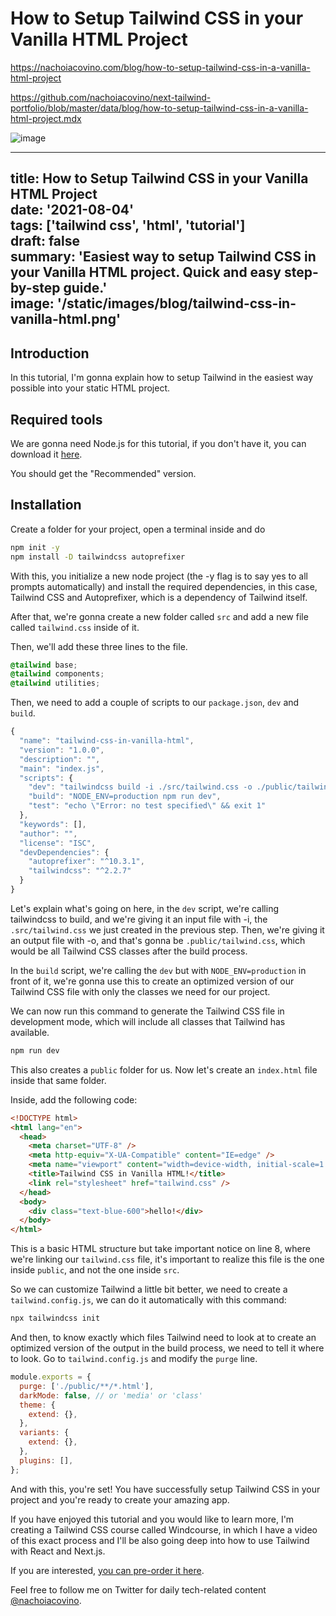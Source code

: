 # How to Setup Tailwind CSS in your Vanilla HTML Project

https://nachoiacovino.com/blog/how-to-setup-tailwind-css-in-a-vanilla-html-project

https://github.com/nachoiacovino/next-tailwind-portfolio/blob/master/data/blog/how-to-setup-tailwind-css-in-a-vanilla-html-project.mdx

![image](https://user-images.githubusercontent.com/3156358/148619911-e9e9441c-023d-4112-859a-f4580f257e0a.png)

---
title: How to Setup Tailwind CSS in your Vanilla HTML Project  
date: '2021-08-04'  
tags: ['tailwind css', 'html', 'tutorial']  
draft: false  
summary: 'Easiest way to setup Tailwind CSS in your Vanilla HTML project. Quick and easy   step-by-step guide.'  
image: '/static/images/blog/tailwind-css-in-vanilla-html.png' 
---


## Introduction

In this tutorial, I'm gonna explain how to setup Tailwind in the easiest way possible into your static HTML project.

## Required tools

We are gonna need Node.js for this tutorial, if you don't have it, you can download it [here](https://nodejs.org/en/).

You should get the "Recommended" version.

## Installation

Create a folder for your project, open a terminal inside and do

```bash
npm init -y
npm install -D tailwindcss autoprefixer
```

With this, you initialize a new node project (the -y flag is to say yes to all prompts automatically) and install the required dependencies, in this case, Tailwind CSS and Autoprefixer, which is a dependency of Tailwind itself.

After that, we're gonna create a new folder called `src` and add a new file called `tailwind.css` inside of it.

Then, we'll add these three lines to the file.

```css
@tailwind base;
@tailwind components;
@tailwind utilities;
```

Then, we need to add a couple of scripts to our `package.json`, `dev` and `build`.

```js {7-8} showLineNumbers
{
  "name": "tailwind-css-in-vanilla-html",
  "version": "1.0.0",
  "description": "",
  "main": "index.js",
  "scripts": {
    "dev": "tailwindcss build -i ./src/tailwind.css -o ./public/tailwind.css",
    "build": "NODE_ENV=production npm run dev",
    "test": "echo \"Error: no test specified\" && exit 1"
  },
  "keywords": [],
  "author": "",
  "license": "ISC",
  "devDependencies": {
    "autoprefixer": "^10.3.1",
    "tailwindcss": "^2.2.7"
  }
}
```

Let's explain what's going on here, in the `dev` script, we're calling tailwindcss to build, and we're giving it an input file with -i, the `.src/tailwind.css` we just created in the previous step. Then, we're giving it an output file with -o, and that's gonna be `.public/tailwind.css`, which would be all Tailwind CSS classes after the build process.

In the `build` script, we're calling the `dev` but with `NODE_ENV=production` in front of it, we're gonna use this to create an optimized version of our Tailwind CSS file with only the classes we need for our project.

We can now run this command to generate the Tailwind CSS file in development mode, which will include all classes that Tailwind has available.

```bash
npm run dev
```

This also creates a `public` folder for us. Now let's create an `index.html` file inside that same folder.

Inside, add the following code:

```html {8} showLineNumbers
<!DOCTYPE html>
<html lang="en">
  <head>
    <meta charset="UTF-8" />
    <meta http-equiv="X-UA-Compatible" content="IE=edge" />
    <meta name="viewport" content="width=device-width, initial-scale=1.0" />
    <title>Tailwind CSS in Vanilla HTML!</title>
    <link rel="stylesheet" href="tailwind.css" />
  </head>
  <body>
    <div class="text-blue-600">hello!</div>
  </body>
</html>
```

This is a basic HTML structure but take important notice on line 8, where we're linking our `tailwind.css` file, it's important to realize this file is the one inside `public`, and not the one inside `src`.

So we can customize Tailwind a little bit better, we need to create a `tailwind.config.js`, we can do it automatically with this command:

```bash
npx tailwindcss init
```

And then, to know exactly which files Tailwind need to look at to create an optimized version of the output in the build process, we need to tell it where to look. Go to `tailwind.config.js` and modify the `purge` line.

```js {2}
module.exports = {
  purge: ['./public/**/*.html'],
  darkMode: false, // or 'media' or 'class'
  theme: {
    extend: {},
  },
  variants: {
    extend: {},
  },
  plugins: [],
};
```

And with this, you're set! You have successfully setup Tailwind CSS in your project and you're ready to create your amazing app.

If you have enjoyed this tutorial and you would like to learn more, I'm creating a Tailwind CSS course called Windcourse, in which I have a video of this exact process and I'll be also going deep into how to use Tailwind with React and Next.js.

If you are interested, [you can pre-order it here](https://app.slip.so/presale/windcourse).

Feel free to follow me on Twitter for daily tech-related content [@nachoiacovino](https://twitter.com/nachoiacovino).